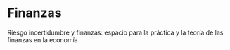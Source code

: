# Finanzas
Riesgo incertidumbre y finanzas: espacio para la práctica y la teoría de las finanzas en la economía 
